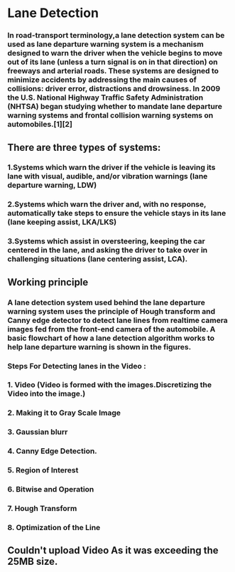 # Lane Detection
### In road-transport terminology,a lane detection system can be used as lane departure warning system is a mechanism designed to warn the driver when the vehicle begins to move out of its lane (unless a turn signal is on in that direction) on freeways and arterial roads. These systems are designed to minimize accidents by addressing the main causes of collisions: driver error, distractions and drowsiness. In 2009 the U.S. National Highway Traffic Safety Administration (NHTSA) began studying whether to mandate lane departure warning systems and frontal collision warning systems on automobiles.[1][2]

## There are three types of systems:

### 1.Systems which warn the driver if the vehicle is leaving its lane with visual, audible, and/or vibration warnings (lane departure warning, LDW)
### 2.Systems which warn the driver and, with no response, automatically take steps to ensure the vehicle stays in its lane (lane keeping assist, LKA/LKS)
### 3.Systems which assist in oversteering, keeping the car centered in the lane, and asking the driver to take over in challenging situations (lane centering assist, LCA).

## Working principle
### A lane detection system used behind the lane departure warning system uses the principle of Hough transform and Canny edge detector to detect lane lines from realtime camera images fed from the front-end camera of the automobile. A basic flowchart of how a lane detection algorithm works to help lane departure warning is shown in the figures.

### Steps For Detecting lanes in the Video :
### 1. Video (Video is formed with the images.Discretizing the Video into the image.)
### 2. Making it to Gray Scale Image
### 3. Gaussian blurr
### 4. Canny Edge Detection.
### 5. Region of Interest
### 6. Bitwise and Operation
### 7. Hough Transform 
### 8. Optimization of the Line

## Couldn't upload Video As it was exceeding the  25MB size.
